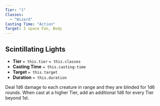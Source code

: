 ```yaml
---
Tier: "1"
Classes:
  - "Wizard"
Casting Time: "Action"
Target: 3 space Fan, Body
---
```

## Scintillating Lights
- **Tier** `= this.tier` `= this.classes`
- **Casting Time** `= this.casting-time`
- **Target** `= this.target`
- **Duration** `= this.duration`

Deal 1d6 damage to each creature in range and they are blinded for 1d6 rounds. When cast at a higher Tier,  add an additional 1d6 for every Tier beyond 1st. 